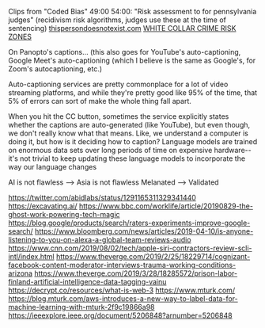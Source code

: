 Clips from "Coded Bias"
49:00
54:00: "Risk assessment to for pennsylvania judges" (recidivism risk algorithms, judges use these at the time of sentencing)
[thispersondoesnotexist.com](https://thispersondoesnotexist.com/)
[WHITE COLLAR CRIME RISK ZONES](https://whitecollar.thenewinquiry.com/)


On Panopto's captions... (this also goes for YouTube's auto-captioning, Google Meet's auto-captioning (which I believe is the same as Google's, for Zoom's autocaptioning, etc.)

Auto-captioning services are pretty commonplace for a lot of video streaming platforms, and while they're pretty good like 95% of the time, that 5% of errors can sort of make the whole thing fall apart.

When you hit the CC button, sometimes the service explicitly states whether the captions are auto-generated (like YouTube), but even though, we don't really know what that means. Like, we understand a computer is doing it, but how is it deciding how to caption? Language models are trained on enormous data sets over long periods of time on expensive hardware--it's not trivial to keep updating these language models to incorporate the way our language changes


AI is not flawless --> Asia is not flawless
Melanated --> Validated

https://twitter.com/abidlabs/status/1291165311329341440
https://excavating.ai/
https://www.bbc.com/worklife/article/20190829-the-ghost-work-powering-tech-magic
https://blog.google/products/search/raters-experiments-improve-google-search/
https://www.bloomberg.com/news/articles/2019-04-10/is-anyone-listening-to-you-on-alexa-a-global-team-reviews-audio
https://www.cnn.com/2019/08/02/tech/apple-siri-contractors-review-scli-intl/index.html
https://www.theverge.com/2019/2/25/18229714/cognizant-facebook-content-moderator-interviews-trauma-working-conditions-arizona
https://www.theverge.com/2019/3/28/18285572/prison-labor-finland-artificial-intelligence-data-tagging-vainu
https://decrypt.co/resources/what-is-web-3
https://www.mturk.com/
https://blog.mturk.com/aws-introduces-a-new-way-to-label-data-for-machine-learning-with-mturk-2f9c19866a98
https://ieeexplore.ieee.org/document/5206848?arnumber=5206848


